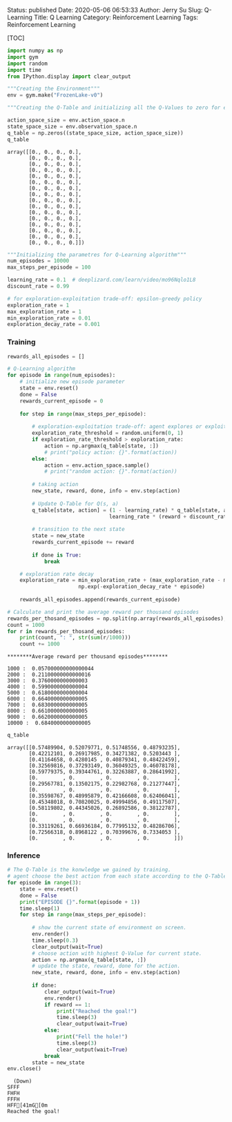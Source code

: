 Status: published
Date: 2020-05-06 06:53:33
Author: Jerry Su
Slug: Q-Learning
Title: Q Learning
Category: Reinforcement Learning 
Tags: Reinforcement Learning 

[TOC]

```python
import numpy as np
import gym
import random
import time
from IPython.display import clear_output
```

```python
"""Creating the Environment"""
env = gym.make("FrozenLake-v0")
```


```python
"""Creating the Q-Table and initializing all the Q-Values to zero for each state-action pair."""

action_space_size = env.action_space.n
state_space_size = env.observation_space.n
q_table = np.zeros((state_space_size, action_space_size))
q_table
```
    array([[0., 0., 0., 0.],
           [0., 0., 0., 0.],
           [0., 0., 0., 0.],
           [0., 0., 0., 0.],
           [0., 0., 0., 0.],
           [0., 0., 0., 0.],
           [0., 0., 0., 0.],
           [0., 0., 0., 0.],
           [0., 0., 0., 0.],
           [0., 0., 0., 0.],
           [0., 0., 0., 0.],
           [0., 0., 0., 0.],
           [0., 0., 0., 0.],
           [0., 0., 0., 0.],
           [0., 0., 0., 0.],
           [0., 0., 0., 0.]])

```python
"""Initializing the parametres for Q-Learning algorithm"""
num_episodes = 10000
max_steps_per_episode = 100

learning_rate = 0.1  # deeplizard.com/learn/video/mo96Nqlo1L8
discount_rate = 0.99

# for exploration-exploitation trade-off: epsilon-greedy policy
exploration_rate = 1
max_exploration_rate = 1
min_exploration_rate = 0.01
exploration_decay_rate = 0.001
```

### Training


```python
rewards_all_episodes = []

# Q-Learning algorithm
for episode in range(num_episodes):
    # initialize new episode parameter
    state = env.reset()
    done = False
    rewards_current_episode = 0
    
    for step in range(max_steps_per_episode):
        
        # exploration-exploitation trade-off: agent explores or exploits the environment in this time-step.
        exploration_rate_threshold = random.uniform(0, 1)
        if exploration_rate_threshold > exploration_rate:
            action = np.argmax(q_table[state, :])
            # print("policy action: {}".format(action))
        else:
            action = env.action_space.sample()
            # print("random action: {}".format(action))
        
        # taking action
        new_state, reward, done, info = env.step(action)
        
        # Update Q-Table for Q(s, a)
        q_table[state, action] = (1 - learning_rate) * q_table[state, action] + \
                                 learning_rate * (reward + discount_rate * np.max(q_table[new_state, :]))
        
        # transition to the next state
        state = new_state
        rewards_current_episode += reward
        
        if done is True:
            break

    # exploration rate decay
    exploration_rate = min_exploration_rate + (max_exploration_rate - min_exploration_rate) * \
                       np.exp(-exploration_decay_rate * episode)
    
    rewards_all_episodes.append(rewards_current_episode)

# Calculate and print the average reward per thousand episodes
rewards_per_thosand_episodes = np.split(np.array(rewards_all_episodes),num_episodes/1000)
count = 1000
for r in rewards_per_thosand_episodes:
    print(count, ": ", str(sum(r/1000)))
    count += 1000
```

    ********Average reward per thousand episodes********
    
    1000 :  0.057000000000000044
    2000 :  0.21100000000000016
    3000 :  0.3760000000000003
    4000 :  0.5990000000000004
    5000 :  0.6180000000000004
    6000 :  0.6640000000000005
    7000 :  0.6830000000000005
    8000 :  0.6610000000000005
    9000 :  0.6620000000000005
    10000 :  0.6840000000000005

```python
q_table
```

    array([[0.57489904, 0.52079771, 0.51748556, 0.48793235],
           [0.42212101, 0.26917985, 0.34271382, 0.5203443 ],
           [0.41164658, 0.4280145 , 0.40879341, 0.48422459],
           [0.32569816, 0.37293149, 0.36049325, 0.46078178],
           [0.59779375, 0.39344761, 0.32263887, 0.28641992],
           [0.        , 0.        , 0.        , 0.        ],
           [0.29567781, 0.13502175, 0.22982768, 0.21277447],
           [0.        , 0.        , 0.        , 0.        ],
           [0.35598767, 0.48995879, 0.42166608, 0.62406041],
           [0.45348018, 0.70820025, 0.49994856, 0.49117507],
           [0.58119802, 0.44345026, 0.26892586, 0.38122787],
           [0.        , 0.        , 0.        , 0.        ],
           [0.        , 0.        , 0.        , 0.        ],
           [0.33119261, 0.66936184, 0.77995132, 0.48286706],
           [0.72566318, 0.8968122 , 0.70399676, 0.7334053 ],
           [0.        , 0.        , 0.        , 0.        ]])


### Inference


```python
# The Q-Table is the konwledge we gained by training.
# agent choose the best action from each state according to the Q-Table.
for episode in range(3):
    state = env.reset()
    done = False
    print("EPISODE {}".format(episode + 1))
    time.sleep(1)
    for step in range(max_steps_per_episode):
        
        # show the current state of environment on screen.
        env.render()
        time.sleep(0.3)
        clear_output(wait=True)
        # choose action with highest Q-Value for current state.
        action = np.argmax(q_table[state, :])
        # update the state, reward, done for the action.
        new_state, reward, done, info = env.step(action)
        
        if done:
            clear_output(wait=True)
            env.render()
            if reward == 1:
                print("Reached the goal!")
                time.sleep(3)
                clear_output(wait=True)
            else:
                print("Fell the hole!")
                time.sleep(3)
                clear_output(wait=True)
            break
        state = new_state
env.close()
```

      (Down)
    SFFF
    FHFH
    FFFH
    HFF[41mG[0m
    Reached the goal!